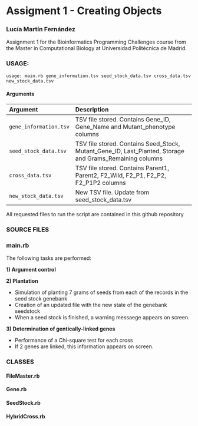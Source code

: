 # Assigment 1 - Creating Objects

### Lucía Martín Fernández

Assignment 1 for the Bioinformatics Programming Challenges course from the Master in Computational Biology at Universidad Politécnica de Madrid.

### USAGE:

`usage: main.rb gene_information.tsv seed_stock_data.tsv cross_data.tsv new_stock_data.tsv`

#### Arguments

| **Argument**                           | **Description**                                                                                                 |                                                   
|:----------------------------------------|:----------------------------------------------------------------------------------------------------------------|
|`gene_information.tsv`                                |  TSV file stored. Contains Gene_ID, Gene_Name and Mutant_phenotype columns                                            |                  
|`seed_stock_data.tsv`                                  | TSV file stored. Contains Seed_Stock, Mutant_Gene_ID, Last_Planted, Storage and Grams_Remaining columns                   |
|`cross_data.tsv`                                |  TSV file stored. Contains Parent1, Parent2, F2_Wild, F2_P1, F2_P2, F2_P1P2 columns                                            |                  
|`new_stock_data.tsv`                                  | New TSV file. Update from seed_stock_data.tsv                    |                                                               

All requested files to run the script are contained in this github repository

### SOURCE FILES

### main.rb

The following tasks are performed:

**1) Argument control**

**2) Plantation**
-   Simulation of planting 7 grams of seeds from each of the records in the seed stock genebank
-   Creation of an updated file with the new state of the genebank seedstock
-   When a seed stock is finished, a warning messaege appears on screen.

**3) Determination of gentically-linked genes**
-   Performance of a Chi-square test for each cross
-   If 2 genes are linked, this information appears on screen.

### CLASSES  



#### FileMaster.rb

#### Gene.rb

#### SeedStock.rb

#### HybridCross.rb